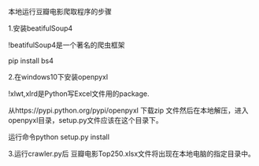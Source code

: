 本地运行豆瓣电影爬取程序的步骤

1.安装beatifulSoup4

 !beatifulSoup4是一个著名的爬虫框架

 pip install bs4

2.在windows10下安装openpyxl

 !xlwt,xlrd是Python写Excel文件用的package. 

从https://pypi.python.org/pypi/openpyxl 下载zip 文件然后在本地解压，进入openpyxl目录，setup.py文件应该在这个目录下。

运行命令python setup.py install

3.运行crawler.py后 豆瓣电影Top250.xlsx文件将出现在本地电脑的指定目录中。
